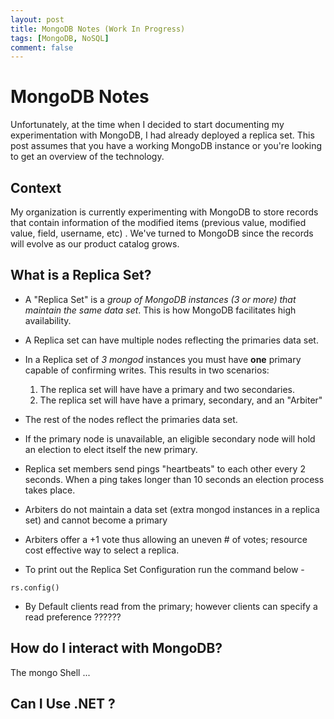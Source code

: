 ```yaml
---
layout: post
title: MongoDB Notes (Work In Progress)
tags: [MongoDB, NoSQL]
comment: false
---
```


# MongoDB Notes

Unfortunately, at the time when I decided to start documenting my experimentation with MongoDB, I had already deployed a replica set. This post assumes that you have a working MongoDB instance or you're looking to get an overview of the technology. 

## Context

My organization is currently experimenting with MongoDB to store records that contain information of the modified items (previous value, modified value, field, username, etc) . We've turned to MongoDB since the records will evolve as our product catalog grows.  

## What is a Replica Set?

* A "Replica Set" is a _group of MongoDB instances (3 or more) that maintain the same data set_. This is how MongoDB facilitates high availability.

* A Replica set can have multiple nodes reflecting the primaries data set.

* In a Replica set of *3 mongod* instances you must have **one** primary capable of confirming writes. This results in two scenarios:
	1. The replica set will have have a primary and two secondaries.
	2. The replica set will have have a primary, secondary, and an "Arbiter"  

* The rest of the nodes reflect the primaries data set.

* If the primary node is unavailable, an eligible secondary node will hold an election to elect itself the new primary.
 
* Replica set members send pings "heartbeats" to each other every 2 seconds. When a ping takes longer than 10 seconds an election process takes place.

* Arbiters do not maintain a data set (extra mongod instances in a replica set) and cannot become a primary

* Arbiters offer a +1 vote thus allowing an uneven # of votes; resource cost effective way to select a replica.

  
* To print out the Replica Set Configuration run the command below -


```
rs.config()
```

  
  

* By Default clients read from the primary; however clients can specify a read preference ??????

  

## How do I interact with MongoDB?

The mongo Shell ...

  

## Can I Use .NET ?